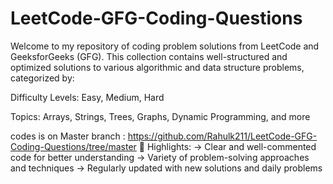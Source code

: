 # LeetCode-GFG-Coding-Questions
Welcome to my repository of coding problem solutions from LeetCode and GeeksforGeeks (GFG).
This collection contains well-structured and optimized solutions to various algorithmic and 
data structure problems, categorized by:

Difficulty Levels: Easy, Medium, Hard

Topics: Arrays, Strings, Trees, Graphs, Dynamic Programming, and more

codes is on Master branch : https://github.com/Rahulk211/LeetCode-GFG-Coding-Questions/tree/master
📌 Highlights:
-> Clear and well-commented code for better understanding
-> Variety of problem-solving approaches and techniques
-> Regularly updated with new solutions and daily problems



